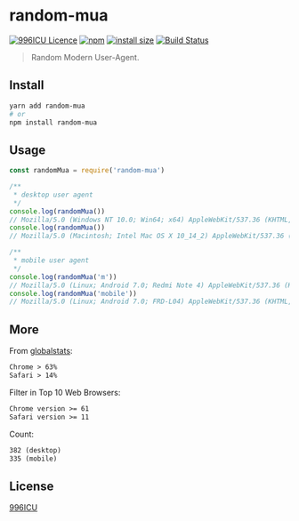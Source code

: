 # random-mua

[![996ICU Licence](<https://img.shields.io/badge/license-NPL%20(The%20996%20Prohibited%20License)-blue.svg>)](https://github.com/996icu/996.ICU/blob/master/LICENSE)
[![npm](https://badgen.net/npm/v/random-mua)](https://www.npmjs.com/package/random-mua)
[![install size](https://badgen.net/packagephobia/install/random-mua)](https://packagephobia.now.sh/result?p=random-mua)
[![Build Status](https://travis-ci.org/yahtnif/random-mua.svg?branch=master)](https://travis-ci.org/yahtnif/random-mua)

> Random Modern User-Agent.

## Install

```sh
yarn add random-mua
# or
npm install random-mua
```

## Usage

```js
const randomMua = require('random-mua')

/**
 * desktop user agent
 */
console.log(randomMua())
// Mozilla/5.0 (Windows NT 10.0; Win64; x64) AppleWebKit/537.36 (KHTML, like Gecko) Chrome/70.0.3538.110 Safari/537.36
console.log(randomMua())
// Mozilla/5.0 (Macintosh; Intel Mac OS X 10_14_2) AppleWebKit/537.36 (KHTML, like Gecko) Chrome/72.0.3622.0 Safari/537.36

/**
 * mobile user agent
 */
console.log(randomMua('m'))
// Mozilla/5.0 (Linux; Android 7.0; Redmi Note 4) AppleWebKit/537.36 (KHTML, like Gecko) Chrome/70.0.3538.80 Mobile Safari/537.36
console.log(randomMua('mobile'))
// Mozilla/5.0 (Linux; Android 7.0; FRD-L04) AppleWebKit/537.36 (KHTML, like Gecko) Chrome/70.0.3538.110 Mobile Safari/537.36
```

## More

From [globalstats](https://www.w3counter.com/globalstats.php):

```markdown
Chrome > 63%
Safari > 14%
```

Filter in Top 10 Web Browsers:

```markdown
Chrome version >= 61
Safari version >= 11
```

Count:

```markdown
382 (desktop)
335 (mobile)
```

## License

[996ICU](./LICENSE)
